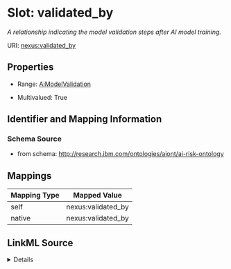 

# Slot: validated_by


_A relationship indicating the model validation steps after AI model training._





URI: [nexus:validated_by](http://research.ibm.com/ontologies/aiont/validated_by)



<!-- no inheritance hierarchy -->








## Properties

* Range: [AiModelValidation](AiModelValidation.md)

* Multivalued: True





## Identifier and Mapping Information







### Schema Source


* from schema: http://research.ibm.com/ontologies/aiont/ai-risk-ontology




## Mappings

| Mapping Type | Mapped Value |
| ---  | ---  |
| self | nexus:validated_by |
| native | nexus:validated_by |




## LinkML Source

<details>
```yaml
name: validated_by
description: A relationship indicating the model validation steps after AI model training.
from_schema: http://research.ibm.com/ontologies/aiont/ai-risk-ontology
rank: 1000
alias: validated_by
range: AiModelValidation
multivalued: true
inlined_as_list: true

```
</details>